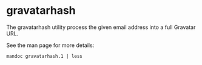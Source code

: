 gravatarhash
============

The gravatarhash utility process the given email address into a full
Gravatar URL.

See the man page for more details:

    mandoc gravatarhash.1 | less
